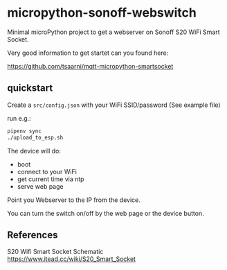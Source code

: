 # micropython-sonoff-webswitch

Minimal microPython project to get a webserver on Sonoff S20 WiFi Smart Socket.

Very good information to get startet can you found here:

https://github.com/tsaarni/mqtt-micropython-smartsocket

## quickstart

Create a `src/config.json` with your WiFi SSID/password (See example file)

run e.g.:
```bash
pipenv sync
./upload_to_esp.sh
```

The device will do:

* boot
* connect to your WiFi
* get current time via ntp
* serve web page

Point you Webserver to the IP from the device.

You can turn the switch on/off by the web page or the device button.

## References

S20 Wifi Smart Socket Schematic https://www.itead.cc/wiki/S20_Smart_Socket
